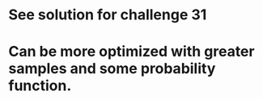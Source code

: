 # See solution for challenge 31

# Can be more optimized with greater samples and some probability function.
